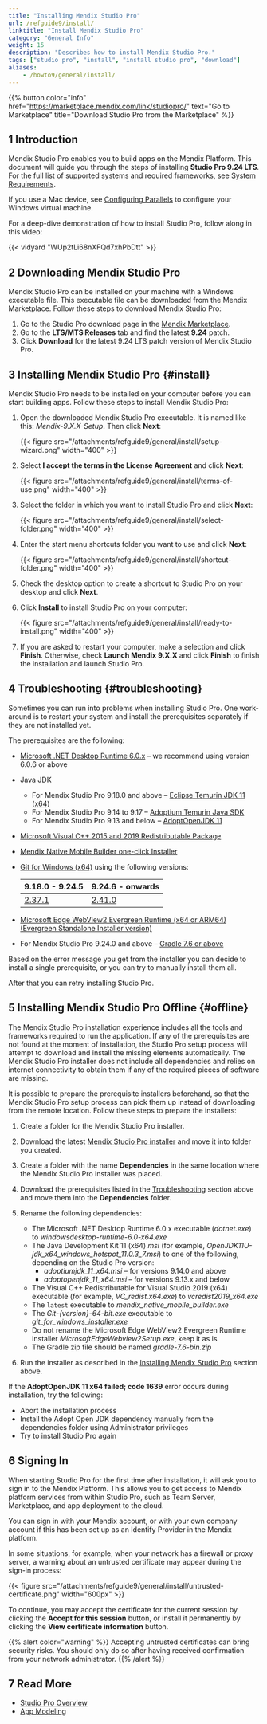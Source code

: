 ```yaml
---
title: "Installing Mendix Studio Pro"
url: /refguide9/install/
linktitle: "Install Mendix Studio Pro"
category: "General Info"
weight: 15
description: "Describes how to install Mendix Studio Pro."
tags: ["studio pro", "install", "install studio pro", "download"]
aliases:
    - /howto9/general/install/
---
```


{{% button color="info" href="https://marketplace.mendix.com/link/studiopro/" text="Go to Marketplace" title="Download Studio Pro from the Marketplace" %}}

## 1 Introduction

Mendix Studio Pro enables you to build apps on the Mendix Platform. This document will guide you through the steps of installing **Studio Pro 9.24 LTS**. For the full list of supported systems and required frameworks, see [System Requirements](/refguide9/system-requirements/). 

If you use a Mac device, see [Configuring Parallels](/refguide9/using-mendix-studio-pro-on-a-mac/) to configure your Windows virtual machine. 

For a deep-dive demonstration of how to install Studio Pro, follow along in this video:

{{< vidyard "WUp2tLi68nXFQd7xhPbDtt" >}}

## 2 Downloading Mendix Studio Pro

Mendix Studio Pro can be installed on your machine with a Windows executable file. This executable file can be downloaded from the Mendix Marketplace. Follow these steps to download Mendix Studio Pro:

1. Go to the Studio Pro download page in the [Mendix Marketplace](https://marketplace.mendix.com/link/studiopro/).
2. Go to the **LTS/MTS Releases** tab and find the latest **9.24** patch.
3. Click **Download** for the latest 9.24 LTS patch version of Mendix Studio Pro.

## 3 Installing Mendix Studio Pro {#install}

Mendix Studio Pro needs to be installed on your computer before you can start building apps. Follow these steps to install Mendix Studio Pro:

1. Open the downloaded Mendix Studio Pro executable. It is named like this: *Mendix-9.X.X-Setup*. Then click **Next**:

    {{< figure src="/attachments/refguide9/general/install/setup-wizard.png"   width="400"  >}}

2. Select **I accept the terms in the License Agreement** and click **Next**:

    {{< figure src="/attachments/refguide9/general/install/terms-of-use.png"   width="400"  >}}

3. Select the folder in which you want to install Studio Pro and click **Next**:

    {{< figure src="/attachments/refguide9/general/install/select-folder.png"   width="400"  >}}

4. Enter the start menu shortcuts folder you want to use and click **Next**:

    {{< figure src="/attachments/refguide9/general/install/shortcut-folder.png"   width="400"  >}}

5. Check the desktop option to create a shortcut to Studio Pro on your desktop and click **Next**.
6. Click **Install** to install Studio Pro on your computer:

    {{< figure src="/attachments/refguide9/general/install/ready-to-install.png"   width="400"  >}}

7. If you are asked to restart your computer, make a selection and click **Finish**. Otherwise, check **Launch Mendix 9.X.X** and click **Finish** to finish the installation and launch Studio Pro.

## 4 Troubleshooting {#troubleshooting}

Sometimes you can run into problems when installing Studio Pro. One work-around is to restart your system and install the prerequisites separately if they are not installed yet. 

The prerequisites are the following:

* [Microsoft .NET Desktop Runtime 6.0.x](https://dotnet.microsoft.com/en-us/download/dotnet/6.0) – we recommend using version 6.0.6 or above
* Java JDK

    * For Mendix Studio Pro 9.18.0 and above – [Eclipse Temurin JDK 11 (x64)](https://github.com/adoptium/temurin11-binaries/releases)
    * For Mendix Studio Pro 9.14 to 9.17 – [Adoptium Temurin Java SDK](https://github.com/adoptium/temurin11-binaries/releases/download/jdk-11.0.14.1%2B1/OpenJDK11U-jdk_x64_windows_hotspot_11.0.14.1_1.msi)
    * For Mendix Studio Pro 9.13 and below – [AdoptOpenJDK 11](https://cdn.mendix.com/installer/AdoptOpenJDK/OpenJDK11U-jdk_x64_windows_hotspot_11.0.3_7.msi)
* [Microsoft Visual C++ 2015 and 2019 Redistributable Package](https://aka.ms/vs/16/release/vc_redist.x64.exe)
* [Mendix Native Mobile Builder one-click Installer](https://appdev-mx-cdn.s3.amazonaws.com/native-builders/latest.exe)
* [Git for Windows (x64)](https://git-scm.com/download/win) using the following versions:

    | 9.18.0 - 9.24.5 | 9.24.6 - onwards | 
    | --- | --- |
    | [2.37.1](https://github.com/git-for-windows/git/releases/tag/v2.37.1.windows.1) | [2.41.0](https://github.com/git-for-windows/git/releases/tag/v2.41.0.windows.3) |

* [Microsoft Edge WebView2 Evergreen Runtime (x64 or ARM64) (Evergreen Standalone Installer version)](https://developer.microsoft.com/en-us/microsoft-edge/webview2/)
* For Mendix Studio Pro 9.24.0 and above – [Gradle 7.6 or above](https://services.gradle.org/distributions/gradle-7.6-bin.zip)

Based on the error message you get from the installer you can decide to install a single prerequisite, or you can try to manually install them all.

After that you can retry installing Studio Pro.

## 5 Installing Mendix Studio Pro Offline {#offline}

The Mendix Studio Pro installation experience includes all the tools and frameworks required to run the application. If any of the prerequisites are not found at the moment of installation, the Studio Pro setup process will attempt to download and install the missing elements automatically. The Mendix Studio Pro installer does not include all dependencies and relies on internet connectivity to obtain them if any of the required pieces of software are missing. 

It is possible to prepare the prerequisite installers beforehand, so that the Mendix Studio Pro setup process can pick them up instead of downloading from the remote location. Follow these steps to prepare the installers:

1. Create a folder for the Mendix Studio Pro installer.
2. Download the latest [Mendix Studio Pro installer](https://marketplace.mendix.com/link/studiopro/) and move it into folder you created.
3. Create a folder with the name **Dependencies** in the same location where the Mendix Studio Pro installer was placed.
4. Download the prerequisites listed in the [Troubleshooting](#troubleshooting) section above and move them into the **Dependencies** folder.
5. Rename the following dependencies:
    * The Microsoft .NET Desktop Runtime 6.0.x executable (*dotnet.exe*) to *windowsdesktop-runtime-6.0-x64.exe*
    * The Java Development Kit 11 (x64) *msi* (for example, *OpenJDK11U-jdk_x64_windows_hotspot_11.0.3_7.msi*) to one of the following, depending on the Studio Pro version:
        * *adoptiumjdk_11_x64.msi* – for versions 9.14.0 and above
        * *adoptopenjdk_11_x64.msi* – for versions 9.13.x and below
    * The Visual C++ Redistributable for Visual Studio 2019 (x64) executable (for example, *VC_redist.x64.exe*) to *vcredist2019_x64.exe*
    * The `latest` executable to *mendix_native_mobile_builder.exe*
    * The *Git-{version}-64-bit.exe* executable to *git_for_windows_installer.exe*
    * Do not rename the Microsoft Edge WebView2 Evergreen Runtime installer *MicrosoftEdgeWebview2Setup.exe*, keep it as is
    * The Gradle zip file should be named *gradle-7.6-bin.zip*

6. Run the installer as described in the [Installing Mendix Studio Pro](#install) section above.

If the **AdoptOpenJDK 11 x64 failed; code 1639** error occurs during installation, try the following:

* Abort the installation process
* Install the Adopt Open JDK dependency manually from the dependencies folder using Administrator privileges
* Try to install Studio Pro again

## 6 Signing In

When starting Studio Pro for the first time after installation, it will ask you to sign in to the Mendix Platform. This allows you to get access to Mendix platform services from within Studio Pro, such as Team Server, Marketplace, and app deployment to the cloud.

You can sign in with your Mendix account, or with your own company account if this has been set up as an Identify Provider in the Mendix platform.

In some situations, for example, when your network has a firewall or proxy server, a warning about an untrusted certificate may appear during the sign-in process:

{{< figure src="/attachments/refguide9/general/install/untrusted-certificate.png" width="600px" >}}

To continue, you may accept the certificate for the current session by clicking the **Accept for this session** button, or install it permanently by clicking the **View certificate information** button. 

{{% alert color="warning" %}}
Accepting untrusted certificates can bring security risks. You should only do so after having received confirmation from your network administrator.
{{% /alert %}}

## 7 Read More

* [Studio Pro Overview](/refguide9/studio-pro-overview/)
* [App Modeling](/refguide9/modeling/)
